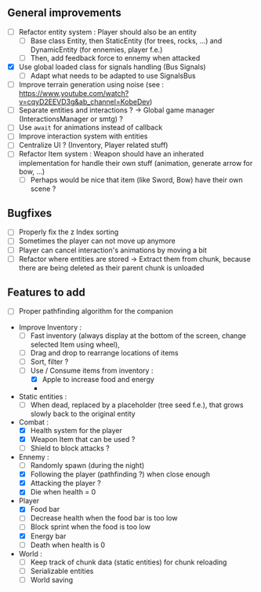 ## General improvements

* [ ] Refactor entity system : Player should also be an entity
    * [ ] Base class Entity, then StaticEntity (for trees, rocks, ...) and DynamicEntity (for ennemies, player f.e.)
    * [ ] Then, add feedback force to ennemy when attacked

* [x] Use global loaded class for signals handling (Bus Signals)
    * [ ] Adapt what needs to be adapted to use SignalsBus
* [ ] Improve terrain generation using noise (see : https://www.youtube.com/watch?v=cqyD2EEVD3g&ab_channel=KobeDev)
* [ ] Separate entities and interactions ? -> Global game manager (InteractionsManager or smtg) ?
* [ ] Use `await` for animations instead of callback
* [ ] Improve interaction system with entities
* [ ] Centralize UI ? (Inventory, Player related stuff)
* [ ] Refactor Item system : Weapon should have an inherated implementation for handle their own stuff (animation, generate arrow for bow, ...)
    * [ ] Perhaps would be nice that item (like Sword, Bow) have their own scene ?

## Bugfixes

* [ ] Properly fix the z Index sorting
* [ ] Sometimes the player can not move up anymore
* [ ] Player can cancel interaction's animations by moving a bit
* [ ] Refactor where entities are stored -> Extract them from chunk, because there are being deleted as their parent chunk is unloaded

## Features to add

* [ ] Proper pathfinding algorithm for the companion

* Improve Inventory :
    * [ ] Fast inventory (always display at the bottom of the screen, change selected Item using wheel),
    * [ ] Drag and drop to rearrange locations of items
    * [ ] Sort, filter ?
    * [ ] Use / Consume items from inventory :
        * [x] Apple to increase food and energy
        * 
    
* Static entities :
    * [ ] When dead, replaced by a placeholder (tree seed f.e.), that grows slowly back to the original entity

* Combat :
    * [X] Health system for the player
    * [X] Weapon Item that can be used ?
    * [ ] Shield to block attacks ?

* Ennemy :
    * [ ] Randomly spawn (during the night)
    * [X] Following the player (pathfinding ?) when close enough
    * [X] Attacking the player ?
    * [X] Die when health = 0

* Player
    * [x] Food bar
    * [ ] Decrease health when the food bar is too low
    * [ ] Block sprint when the food is too low
    * [x] Energy bar
    * [ ] Death when health is 0

* World :
    * [ ] Keep track of chunk data (static entities) for chunk reloading
    * [ ] Serializable entities
    * [ ] World saving
